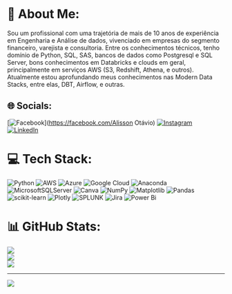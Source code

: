 # 💫 About Me:
Sou um profissional com uma trajetória de mais de 10 anos de experiência em Engenharia e Análise de dados, vivenciado em empresas do segmento financeiro, varejista e consultoria. Entre os conhecimentos técnicos, tenho domínio de Python, SQL, SAS, bancos de dados como Postgresql e SQL Server, bons conhecimentos em Databricks e clouds em geral, principalmente em serviços AWS (S3, Redshift, Athena, e outros). Atualmente estou aprofundando meus conhecimentos nas Modern Data Stacks, entre elas, DBT, Airflow, e outras.


## 🌐 Socials:
[![Facebook](https://img.shields.io/badge/Facebook-%231877F2.svg?logo=Facebook&logoColor=white)](https://facebook.com/Alisson Otávio) [![Instagram](https://img.shields.io/badge/Instagram-%23E4405F.svg?logo=Instagram&logoColor=white)](https://instagram.com/alissonotavioudi) [![LinkedIn](https://img.shields.io/badge/LinkedIn-%230077B5.svg?logo=linkedin&logoColor=white)](https://linkedin.com/in/alissonotavio) 

# 💻 Tech Stack:
![Python](https://img.shields.io/badge/python-3670A0?style=flat&logo=python&logoColor=ffdd54) ![AWS](https://img.shields.io/badge/AWS-%23FF9900.svg?style=flat&logo=amazon-aws&logoColor=white) ![Azure](https://img.shields.io/badge/azure-%230072C6.svg?style=flat&logo=microsoftazure&logoColor=white) ![Google Cloud](https://img.shields.io/badge/GoogleCloud-%234285F4.svg?style=flat&logo=google-cloud&logoColor=white) ![Anaconda](https://img.shields.io/badge/Anaconda-%2344A833.svg?style=flat&logo=anaconda&logoColor=white) ![MicrosoftSQLServer](https://img.shields.io/badge/Microsoft%20SQL%20Server-CC2927?style=flat&logo=microsoft%20sql%20server&logoColor=white) ![Canva](https://img.shields.io/badge/Canva-%2300C4CC.svg?style=flat&logo=Canva&logoColor=white) ![NumPy](https://img.shields.io/badge/numpy-%23013243.svg?style=flat&logo=numpy&logoColor=white) ![Matplotlib](https://img.shields.io/badge/Matplotlib-%23ffffff.svg?style=flat&logo=Matplotlib&logoColor=black) ![Pandas](https://img.shields.io/badge/pandas-%23150458.svg?style=flat&logo=pandas&logoColor=white) ![scikit-learn](https://img.shields.io/badge/scikit--learn-%23F7931E.svg?style=flat&logo=scikit-learn&logoColor=white) ![Plotly](https://img.shields.io/badge/Plotly-%233F4F75.svg?style=flat&logo=plotly&logoColor=white) ![SPLUNK](https://img.shields.io/badge/splunk-000000.svg?style=flat&logo=splunk&color=%23000000) ![Jira](https://img.shields.io/badge/jira-%230A0FFF.svg?style=flat&logo=jira&logoColor=white) ![Power Bi](https://img.shields.io/badge/power_bi-F2C811?style=flat&logo=powerbi&logoColor=black)
# 📊 GitHub Stats:
![](https://github-readme-stats.vercel.app/api?username=alissonotavioudi&theme=dark&hide_border=false&include_all_commits=false&count_private=false)<br/>
![](https://github-readme-streak-stats.herokuapp.com/?user=alissonotavioudi&theme=dark&hide_border=false)<br/>
![](https://github-readme-stats.vercel.app/api/top-langs/?username=alissonotavioudi&theme=dark&hide_border=false&include_all_commits=false&count_private=false&layout=compact)

---
[![](https://visitcount.itsvg.in/api?id=alissonotavioudi&icon=0&color=0)](https://visitcount.itsvg.in)

<!-- Proudly created with GPRM ( https://gprm.itsvg.in ) -->
